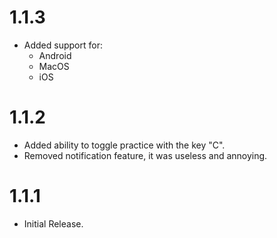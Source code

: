 # 1.1.3

- Added support for:
    + Android
    + MacOS
    + iOS

# 1.1.2

- Added ability to toggle practice with the key "C".
- Removed notification feature, it was useless and annoying.

# 1.1.1

- Initial Release.
